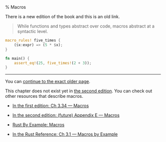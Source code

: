 % Macros

There is a new edition of the book and this is an old link.

> While functions and types abstract over code, macros abstract at a syntactic level.

```rust
macro_rules! five_times {
    ($x:expr) => (5 * $x);
}

fn main() {
    assert_eq!(25, five_times!(2 + 3));
}
```

---

You can [continue to the exact older page][1].

This chapter does not exist yet in [the second edition][2].
You can check out other resources that describe macros.

* [In the first edition: Ch 3.34 — Macros][1]

* [In the second edition: (future) Appendix E — Macros][2]

* [Rust By Example: Macros][3]

* [In the Rust Reference: Ch 3.1 — Macros by Example][4]

[1]: first-edition/macros.html
[2]: second-edition/appendix-05-macros.html
[3]: https://rustbyexample.com/macros.html
[4]: ../reference/macros-by-example.html